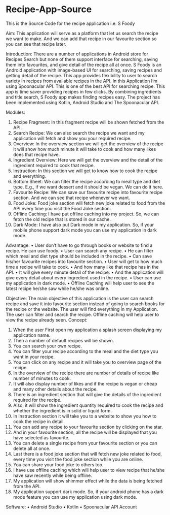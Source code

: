 # Recipe-App-Source
This is the Source Code for the recipe application i.e. S Foody

Aim: 
This application will serve as a platform that let us search the recipe we want to make. And we can add that recipe in our favourite section so you can see that recipe later.

Introduction: 
There are a number of applications in Android store for Recipes Search but none of them support interface for searching, saving them into favourites, and give detail of the recipe all at once.
S Foody is an Android application with image-based UI for searching, saving recipes and getting detail of the recipe.
This app provides flexibility to user to search variety in recipes from available recipes in the API.
In this Application I’m using Spoonacular API. This is one of the best API for searching recipe.
This app is time saver providing recipes in few clicks. By combining ingredients and title search, S Foody app makes finding recipes easy.
The project has been implemented using Kotlin, Android Studio and The Spoonacular API.

Modules:
01.	Recipe Fragment: In this fragment recipe will be shown fetched from the API.
02.	Search Recipe: We can also search the recipe we want and my application will fetch and show you your required recipe.
03.	Overview: In the overview section we will get the overview of the recipe it will show how much minute it will take to cook and how many likes does that recipe have.
04.	Ingredient Overview: Here we will get the overview and the detail of the ingredient required to cook that recipe.
05.	Instruction:  In this section we will get to know how to cook the recipe and everything.
06.	Bottom Sheet: We can filter the recipe according to meal type and diet type. E.g., if we want dessert and it should be vegan. We can do it here.
07.	Favourite Recipe: We can save our favourite recipe into favourite recipe section. And we can see that recipe whenever we want.
08.	Food Joke: Food joke section will fetch new joke related to food from the API every time you visit the Food Joke section.
09.	Offline Caching: I have put offline caching into my project. So, we can fetch the old recipe that is stored in our cache.
10.	Dark Mode: I have also put Dark mode in my application. So, if your mobile phone support dark mode you can use my application in dark mode.

Advantage:
•	User don’t have to go through books or website to find a recipe. He can use foody.
•	User can search any recipe. 
•	He can filter which meal and diet type should be included in the recipe.
•	Can save his/her favourite recipes into favourite section.
•	User will get to how much time a recipe will take to cook. 
•	And how many like that recipe has in the API.
•	It will give every minute detail of the recipe.
•	And the application will give every detail about every ingredient used in the recipe.
•	User can use my application in dark mode.
•	Offline Caching will help user to see the latest recipe he/she saw while he/she was online.

Objective:
The main objective of this application is the user can search recipe and save it into favourite section instead of going to search books for the recipe or the website. The user will find everything in my Application. 
The user can filter and search the recipe. Offline caching will help user to view the recipe already seen.
Concept:
01.	When the user First open my application a splash screen displaying my application name.
02.	Then a number of default recipes will be shown.
03.	You can search your own recipe.
04.	You can filter your recipe according to the meal and the diet type you want in your recipe. 
05.	You can click on any recipe and it will take you to overview page of the recipe.
06.	In the overview of the recipe there are number of details of recipe like number of minutes to cook.
07.	It will also display number of likes and if the recipe is vegan or cheap and many other details about the recipe.
08.	There is an ingredient section that will give the details of the ingredient required for the recipe.
09.	Also, it will show the ingredient quantity required to cook the recipe and whether the ingredient is in solid or liquid form.
10.	In Instruction section it will take you to a website to show you how to cook the recipe in detail.
11.	You can add any recipe to your favourite section by clicking on the star.
12.	And in your favourite section, all the recipe will be displayed that you have selected as favourite.
13.	You can delete a single recipe from your favourite section or you can delete all at once.
14.	Last there is a food joke section that will fetch new joke related to food, every time you visit the food joke section while you are online.
15.	You can share your food joke to others too.
16.	I have use offline caching which will help user to view recipe that he/she have saw recently while being offline. 
17.	My application will show shimmer effect while the data is being fetched from the API.
18.	My application support dark mode. So, if your android phone has a dark mode feature you can use my application using dark mode. 

Software:
•	Android Studio
•	Kotlin
•	Spoonacular API Account
